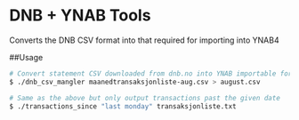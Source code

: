 DNB + YNAB Tools
=======================

Converts the DNB CSV format into that required for importing into YNAB4

##Usage

```zsh
# Convert statement CSV downloaded from dnb.no into YNAB importable format.
$ ./dnb_csv_mangler maanedtransaksjonliste-aug.csv > august.csv

# Same as the above but only output transactions past the given date
$ ./transactions_since "last monday" transaksjonliste.txt
```
